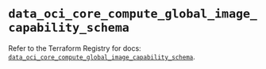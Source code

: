 # `data_oci_core_compute_global_image_capability_schema`

Refer to the Terraform Registry for docs: [`data_oci_core_compute_global_image_capability_schema`](https://registry.terraform.io/providers/oracle/oci/6.18.0/docs/data-sources/core_compute_global_image_capability_schema).

